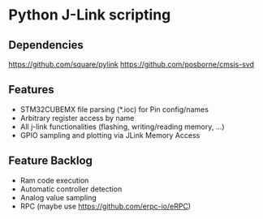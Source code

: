# Python J-Link scripting

## Dependencies
https://github.com/square/pylink
https://github.com/posborne/cmsis-svd

## Features
* STM32CUBEMX file parsing (\*.ioc) for Pin config/names
* Arbitrary register access by name
* All j-link functionalities (flashing, writing/reading memory, ...)
* GPIO sampling and plotting via JLink Memory Access

## Feature Backlog
* Ram code execution
* Automatic controller detection
* Analog value sampling
* RPC (maybe use https://github.com/erpc-io/eRPC)
